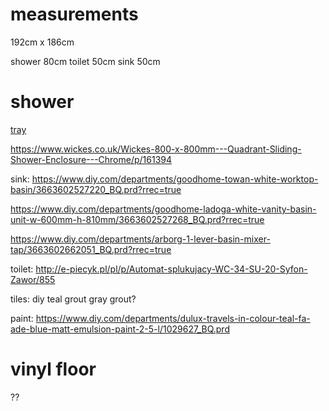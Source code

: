 # measurements

192cm x 186cm

shower 80cm
toilet 50cm
sink 50cm

# shower

[tray](https://www.diy.com/departments/cooke-lewis-lagan-quadrant-shower-tray-l-800mm-w-800mm-d-150mm/3663602435815_BQ.prd)

https://www.wickes.co.uk/Wickes-800-x-800mm---Quadrant-Sliding-Shower-Enclosure---Chrome/p/161394

sink:
https://www.diy.com/departments/goodhome-towan-white-worktop-basin/3663602527220_BQ.prd?rrec=true

https://www.diy.com/departments/goodhome-ladoga-white-vanity-basin-unit-w-600mm-h-810mm/3663602527268_BQ.prd?rrec=true

https://www.diy.com/departments/arborg-1-lever-basin-mixer-tap/3663602662051_BQ.prd?rrec=true

toilet:
http://e-piecyk.pl/pl/p/Automat-splukujacy-WC-34-SU-20-Syfon-Zawor/855

tiles:
diy
teal grout
gray grout?

paint:
https://www.diy.com/departments/dulux-travels-in-colour-teal-fa-ade-blue-matt-emulsion-paint-2-5-l/1029627_BQ.prd


# vinyl floor

??
